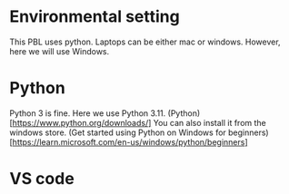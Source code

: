 # Environmental setting
This PBL uses python. Laptops can be either mac or windows. However, here we will use Windows.
# Python
Python 3 is fine. Here we use Python 3.11.
(Python)[https://www.python.org/downloads/]
You can also install it from the windows store.
(Get started using Python on Windows for beginners)[https://learn.microsoft.com/en-us/windows/python/beginners]
# VS code
